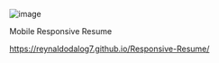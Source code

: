  ![image](https://user-images.githubusercontent.com/64511429/138816894-375495fd-12e7-479d-94f6-a21e63807082.png)
 
 Mobile Responsive Resume 
 
 
 https://reynaldodalog7.github.io/Responsive-Resume/
